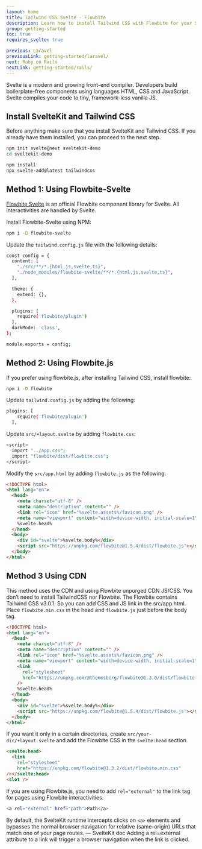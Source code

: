 ```yaml
---
layout: home
title: Tailwind CSS Svelte - Flowbite
description: Learn how to install Tailwind CSS with Flowbite for your Svelte project and start developing modern web applications using interactive elements based on utility classes
group: getting-started
toc: true
requires_svelte: true

previous: Laravel
previousLink: getting-started/laravel/
next: Ruby on Rails
nextLink: getting-started/rails/
---
```


Svelte is a modern and growing front-end compiler. Developers build boilerplate-free components using languages HTML, CSS and JavaScript. Svelte compiles your code to tiny, framework-less vanilla JS.

## Install SvelteKit and Tailwind CSS

Before anything make sure that you install SvelteKit and Tailwind CSS. If you already have them installed, you can proceed to the next step.

```bash
npm init svelte@next sveltekit-demo
cd sveltekit-demo

npm install
npx svelte-add@latest tailwindcss
```

## Method 1: Using Flowbite-Svelte

[Flowbite Svelte](https://flowbite-svelte.com) is an official Flowbite component library for Svelte. All interactivities are handled by Svelte.

Install Flowbite-Svelte using NPM:

```bash
npm i -D flowbite-svelte
```

Update the `tailwind.config.js` file with the following details:

```bash
const config = {
  content: [
    "./src/**/*.{html,js,svelte,ts}",
    "./node_modules/flowbite-svelte/**/*.{html,js,svelte,ts}",
  ],

  theme: {
    extend: {},
  },

  plugins: [
    require('flowbite/plugin')
  ],
  darkMode: 'class',
};

module.exports = config;
```

## Method 2: Using Flowbite.js

If you prefer using flowbite.js, after installing Tailwind CSS, install flowbite:

```bash
npm i -D flowbite
```

Update `tailwind.config.js` by adding the following:

```bash
plugins: [
    require('flowbite/plugin')
  ],
```

Update `src/+layout.svelte` by adding `flowbite.css`:

```bash
<script>
  import "../app.css";
  import "flowbite/dist/flowbite.css";
</script>
```

Modify the `src/app.html` by adding `flowbite.js` as the following:

```html
<!DOCTYPE html>
<html lang="en">
  <head>
    <meta charset="utf-8" />
    <meta name="description" content="" />
    <link rel="icon" href="%svelte.assets%/favicon.png" />
    <meta name="viewport" content="width=device-width, initial-scale=1" />
    %svelte.head%
  </head>
  <body>
    <div id="svelte">%svelte.body%</div>
    <script src="https://unpkg.com/flowbite@1.5.4/dist/flowbite.js"></script>
  </body>
</html>
```

## Method 3 Using CDN

This method uses the CDN and using Flowbite unpurged CDN JS/CSS. You don’t need to install TailwindCSS nor Flowbite.
The Flowbite contains Tailwind CSS v3.0.1. So you can add CSS and JS link in the src/app.html. Place `flowbite.min.css` in
the head and `flowbite.js` just before the body tag.

```html
<!DOCTYPE html>
<html lang="en">
  <head>
    <meta charset="utf-8" />
    <meta name="description" content="" />
    <link rel="icon" href="%svelte.assets%/favicon.png" />
    <meta name="viewport" content="width=device-width, initial-scale=1" />
    <link
      rel="stylesheet"
      href="https://unpkg.com/@themesberg/flowbite@1.3.0/dist/flowbite.min.css"
    />
    %svelte.head%
  </head>
  <body>
    <div id="svelte">%svelte.body%</div>
    <script src="https://unpkg.com/flowbite@1.5.4/dist/flowbite.js"></script>
  </body>
</html>
```

If you want it only in a certain directories, create `src/your-dir/+layout.svelte` and add the Flowbite CSS in the `svelte:head` section.

```html
<svelte:head>
  <link
    rel="stylesheet"
    href="https://unpkg.com/flowbite@1.3.2/dist/flowbite.min.css"
/></svelte:head>
<slot />
```

If you are using Flowbite.js, you need to add `rel="external"` to the link tag for pages using Flowbite interactivities.

```bash
<a rel="external" href="path">Path</a>
```

By default, the SvelteKit runtime intercepts clicks on `<a>` elements and bypasses the normal browser navigation for relative (same-origin) URLs that match one of your page routes. — SvelteKit doc
Adding a rel=external attribute to a link will trigger a browser navigation when the link is clicked.
